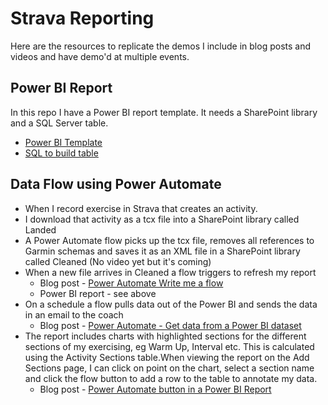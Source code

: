 # Strava Reporting
Here are the resources to replicate the demos I include in blog posts and videos and have demo'd at multiple events. 
## Power BI Report
In this repo I have a Power BI report template. It needs a SharePoint library and a SQL Server table. 
* [Power BI Template]()
* [SQL to build table]()

## Data Flow using Power Automate
* When I record exercise in Strava that creates an activity.
* I download that activity as a tcx file into a SharePoint library called Landed
* A Power Automate flow picks up the tcx file, removes all references to Garmin schemas and saves it as an XML file in a SharePoint library called Cleaned (No video yet but it's coming)
* When a new file arrives in Cleaned a flow triggers to refresh my report
    * Blog post - [Power Automate Write me a flow](https://hatfullofdata.blog/power-automate-write-me-a-flow/)
    * Power BI report - see above
* On a schedule a flow pulls data out of the Power BI and sends the data in an email to the coach
    * Blog post - [Power Automate - Get data from a Power BI dataset](https://hatfullofdata.blog/power-automate-get-data-from-a-power-bi-dataset/)
* The report includes charts with highlighted sections for the different sections of my exercising, eg Warm Up, Interval etc. This is calculated using the Activity Sections table.When viewing the report on the Add Sections page, I can click on point on the chart, select a section name and click the flow button to add a row to the table to annotate my data.
    * Blog post - [Power Automate button in a Power BI Report](https://hatfullofdata.blog/power-automate-button-in-a-power-bi-report/)